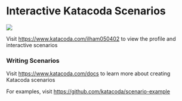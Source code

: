 # Interactive Katacoda Scenarios

[![](http://shields.katacoda.com/katacoda/ilham050402/count.svg)](https://www.katacoda.com/ilham050402 "Get your profile on Katacoda.com")

Visit https://www.katacoda.com/ilham050402 to view the profile and interactive scenarios

### Writing Scenarios
Visit https://www.katacoda.com/docs to learn more about creating Katacoda scenarios

For examples, visit https://github.com/katacoda/scenario-example
